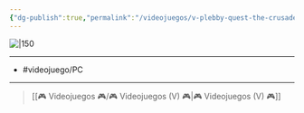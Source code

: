```yaml
---
{"dg-publish":true,"permalink":"/videojuegos/v-plebby-quest-the-crusades/"}
---
```



![|150](https://images.igdb.com/igdb/image/upload/t_cover_big/co20ed.jpg)

---

- #videojuego/PC 

---

> [[🎮 Videojuegos 🎮/🎮 Videojuegos (V) 🎮\|🎮 Videojuegos (V) 🎮]]
